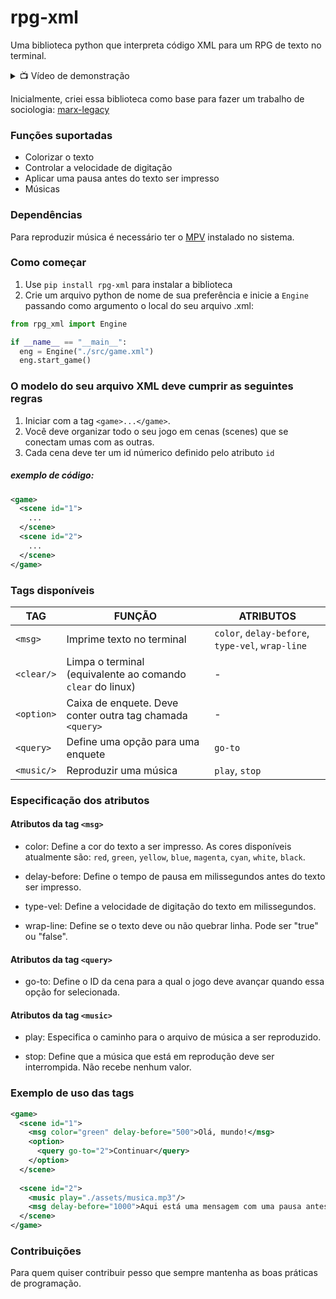 # rpg-xml
Uma biblioteca python que interpreta código XML para um RPG de texto no terminal.

<details>
  <summary>📺 Vídeo de demonstração</summary>
  
  

  https://github.com/kaicsalomao/rpg-xml/assets/68879185/05944858-694d-4875-8382-ae294ad814a4


</details>

Inicialmente, criei essa biblioteca como base para fazer um trabalho de sociologia: [marx-legacy](https://github.com/kaicsalomao/marx-legacy)


### Funções suportadas
- Colorizar o texto
- Controlar a velocidade de digitação 
- Aplicar uma pausa antes do texto ser impresso
- Músicas

### Dependências
Para reproduzir música é necessário ter o [MPV](https://mpv.io/) instalado no sistema.

### Como começar
1. Use `pip install rpg-xml` para instalar a biblioteca
2. Crie um arquivo python de nome de sua preferência e inicie a `Engine` passando como argumento o local do seu arquivo .xml:
```python
from rpg_xml import Engine

if __name__ == "__main__":
  eng = Engine("./src/game.xml")
  eng.start_game()
```

### O modelo do seu arquivo XML deve cumprir as seguintes regras
1. Iniciar com a tag `<game>...</game>`.
2. Você deve organizar todo o seu jogo em cenas (scenes) que se conectam umas com as outras.
3. Cada cena deve ter um id númerico definido pelo atributo `id`

##### exemplo de código:
```xml
<game>
  <scene id="1">
    ...
  </scene>
  <scene id="2">
    ...
  </scene>
</game>
```

### Tags disponíveis 
| TAG | FUNÇÃO | ATRIBUTOS |
| --- | --- | --- |
| `<msg>` | Imprime texto no terminal | `color`, `delay-before`, `type-vel`, `wrap-line` |
| `<clear/>` | Limpa o terminal (equivalente ao comando `clear` do linux) | - |
| `<option>` | Caixa de enquete. Deve conter outra tag chamada `<query>` | - |
| `<query>`| Define uma opção para uma enquete | `go-to` |
| `<music/>` | Reproduzir uma música | `play`, `stop` |

### Especificação dos atributos
#### Atributos da tag `<msg>`
- color: Define a cor do texto a ser impresso. As cores disponíveis atualmente são: `red`, `green`, `yellow`, `blue`, `magenta`, `cyan`, `white`, `black`.

- delay-before: Define o tempo de pausa em milissegundos antes do texto ser impresso.

- type-vel: Define a velocidade de digitação do texto em milissegundos. 

- wrap-line: Define se o texto deve ou não quebrar linha. Pode ser "true" ou "false".

#### Atributos da tag `<query>`
- go-to: Define o ID da cena para a qual o jogo deve avançar quando essa opção for selecionada.

#### Atributos da tag `<music>`

- play: Especifica o caminho para o arquivo de música a ser reproduzido.

- stop: Define que a música que está em reprodução deve ser interrompida. Não recebe nenhum valor.

### Exemplo de uso das tags
```xml
<game>
  <scene id="1">
    <msg color="green" delay-before="500">Olá, mundo!</msg>
    <option>
      <query go-to="2">Continuar</query>
    </option>
  </scene>
  
  <scene id="2">
    <music play="./assets/musica.mp3"/>
    <msg delay-before="1000">Aqui está uma mensagem com uma pausa antes de ser exibida.</msg>
  </scene>
</game>
```

### Contribuições
Para quem quiser contribuir pesso que sempre mantenha as boas práticas de programação.
